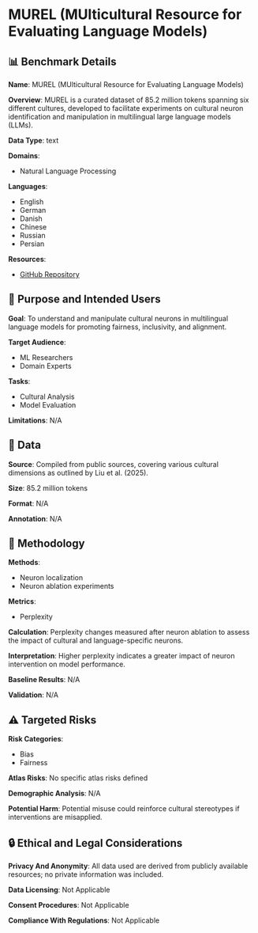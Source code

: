 # MUREL (MUlticultural Resource for Evaluating Language Models)

## 📊 Benchmark Details

**Name**: MUREL (MUlticultural Resource for Evaluating Language Models)

**Overview**: MUREL is a curated dataset of 85.2 million tokens spanning six different cultures, developed to facilitate experiments on cultural neuron identification and manipulation in multilingual large language models (LLMs).

**Data Type**: text

**Domains**:
- Natural Language Processing

**Languages**:
- English
- German
- Danish
- Chinese
- Russian
- Persian

**Resources**:
- [GitHub Repository](https://github.com/namazifard/Culture_Neurons)

## 🎯 Purpose and Intended Users

**Goal**: To understand and manipulate cultural neurons in multilingual language models for promoting fairness, inclusivity, and alignment.

**Target Audience**:
- ML Researchers
- Domain Experts

**Tasks**:
- Cultural Analysis
- Model Evaluation

**Limitations**: N/A

## 💾 Data

**Source**: Compiled from public sources, covering various cultural dimensions as outlined by Liu et al. (2025).

**Size**: 85.2 million tokens

**Format**: N/A

**Annotation**: N/A

## 🔬 Methodology

**Methods**:
- Neuron localization
- Neuron ablation experiments

**Metrics**:
- Perplexity

**Calculation**: Perplexity changes measured after neuron ablation to assess the impact of cultural and language-specific neurons.

**Interpretation**: Higher perplexity indicates a greater impact of neuron intervention on model performance.

**Baseline Results**: N/A

**Validation**: N/A

## ⚠️ Targeted Risks

**Risk Categories**:
- Bias
- Fairness

**Atlas Risks**:
No specific atlas risks defined

**Demographic Analysis**: N/A

**Potential Harm**: Potential misuse could reinforce cultural stereotypes if interventions are misapplied.

## 🔒 Ethical and Legal Considerations

**Privacy And Anonymity**: All data used are derived from publicly available resources; no private information was included.

**Data Licensing**: Not Applicable

**Consent Procedures**: Not Applicable

**Compliance With Regulations**: Not Applicable
